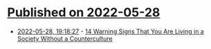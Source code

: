 # [Published on 2022-05-28](index.md)

* [2022-05-28, 19:18:27](https://news.ycombinator.com/item?id=31542915) - [14 Warning Signs That You Are Living in a Society Without a Counterculture](https://tedgioia.substack.com/p/14-warning-signs-that-you-are-living)
